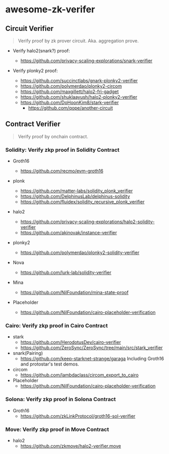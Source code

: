 # awesome-zk-verifer


## Circuit Verifier
> Verify proof by zk prover circuit. Aka. aggregation prove.

* Verify halo2(snark?) proof:
  * https://github.com/privacy-scaling-explorations/snark-verifier
      
* Verify plonky2 proof:
  * https://github.com/succinctlabs/gnark-plonky2-verifier
  * https://github.com/polymerdao/plonky2-circom
  * https://github.com/maxgillett/halo2-fri-gadget
  * https://github.com/shuklaayush/halo2-plonky2-verifier
  * https://github.com/DoHoonKim8/stark-verifier
    * https://github.com/qope/another-circuit



## Contract  Verifier
> Verify proof by onchain contract.

### Solidity: Verify zkp proof in Solidity Contract
* Groth16
  * https://github.com/recmo/evm-groth16

* plonk
  * https://github.com/matter-labs/solidity_plonk_verifier
  * https://github.com/DelphinusLab/delphinus-solidity
  * https://github.com/fluidex/solidity_recursive_plonk_verifier

* halo2
  * https://github.com/privacy-scaling-explorations/halo2-solidity-verifier
  * https://github.com/akinovak/instance-verifier
  
* plonky2
  * https://github.com/polymerdao/plonky2-solidity-verifier

* Nova
  * https://github.com/lurk-lab/solidity-verifier

* Mina
  * https://github.com/NilFoundation/mina-state-proof
    
* Placeholder
  * https://github.com/NilFoundation/cairo-placeholder-verification


### Cairo: Verify zkp proof in Cairo Contract
* stark
    * https://github.com/HerodotusDev/cairo-verifier
    * https://github.com/ZeroSync/ZeroSync/tree/main/src/stark_verifier
* snark(Pairing)
   * https://github.com/keep-starknet-strange/garaga Including Groth16 and protostar's test demos.
* circom
  * https://github.com/lambdaclass/circom_export_to_cairo
* Placeholder
    * https://github.com/NilFoundation/cairo-placeholder-verification

### Solona: Verify zkp proof in Solona Contract
* Groth16
  * https://github.com/zkLinkProtocol/groth16-sol-verifier

### Move: Verify zkp proof in Move Contract
* halo2
  * https://github.com/zkmove/halo2-verifier.move


